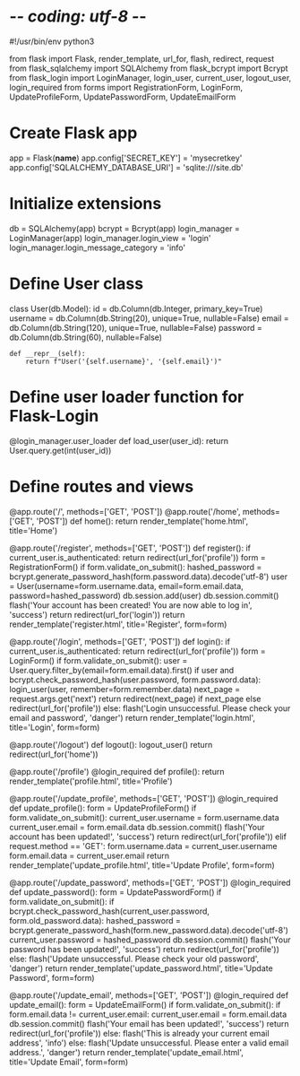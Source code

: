 # -*- coding: utf-8 -*-
#!/usr/bin/env python3

from flask import Flask, render_template, url_for, flash, redirect, request
from flask_sqlalchemy import SQLAlchemy
from flask_bcrypt import Bcrypt
from flask_login import LoginManager, login_user, current_user, logout_user, login_required
from forms import RegistrationForm, LoginForm, UpdateProfileForm, UpdatePasswordForm, UpdateEmailForm

# Create Flask app
app = Flask(__name__)
app.config['SECRET_KEY'] = 'mysecretkey'
app.config['SQLALCHEMY_DATABASE_URI'] = 'sqlite:///site.db'

# Initialize extensions
db = SQLAlchemy(app)
bcrypt = Bcrypt(app)
login_manager = LoginManager(app)
login_manager.login_view = 'login'
login_manager.login_message_category = 'info'

# Define User class
class User(db.Model):
    id = db.Column(db.Integer, primary_key=True)
    username = db.Column(db.String(20), unique=True, nullable=False)
    email = db.Column(db.String(120), unique=True, nullable=False)
    password = db.Column(db.String(60), nullable=False)

    def __repr__(self):
        return f"User('{self.username}', '{self.email}')"

# Define user loader function for Flask-Login
@login_manager.user_loader
def load_user(user_id):
    return User.query.get(int(user_id))

# Define routes and views
@app.route('/', methods=['GET', 'POST'])
@app.route('/home', methods=['GET', 'POST'])
def home():
    return render_template('home.html', title='Home')

@app.route('/register', methods=['GET', 'POST'])
def register():
    if current_user.is_authenticated:
        return redirect(url_for('profile'))
    form = RegistrationForm()
    if form.validate_on_submit():
        hashed_password = bcrypt.generate_password_hash(form.password.data).decode('utf-8')
        user = User(username=form.username.data, email=form.email.data, password=hashed_password)
        db.session.add(user)
        db.session.commit()
        flash('Your account has been created! You are now able to log in', 'success')
        return redirect(url_for('login'))
    return render_template('register.html', title='Register', form=form)

@app.route('/login', methods=['GET', 'POST'])
def login():
    if current_user.is_authenticated:
        return redirect(url_for('profile'))
    form = LoginForm()
    if form.validate_on_submit():
        user = User.query.filter_by(email=form.email.data).first()
        if user and bcrypt.check_password_hash(user.password, form.password.data):
            login_user(user, remember=form.remember.data)
            next_page = request.args.get('next')
            return redirect(next_page) if next_page else redirect(url_for('profile'))
        else:
            flash('Login unsuccessful. Please check your email and password', 'danger')
    return render_template('login.html', title='Login', form=form)

@app.route('/logout')
def logout():
    logout_user()
    return redirect(url_for('home'))

@app.route('/profile')
@login_required
def profile():
    return render_template('profile.html', title='Profile')

@app.route('/update_profile', methods=['GET', 'POST'])
@login_required
def update_profile():
    form = UpdateProfileForm()
    if form.validate_on_submit():
        current_user.username = form.username.data
        current_user.email = form.email.data
        db.session.commit()
        flash('Your account has been updated!', 'success')
        return redirect(url_for('profile'))
    elif request.method == 'GET':
        form.username.data = current_user.username
        form.email.data = current_user.email
    return render_template('update_profile.html', title='Update Profile', form=form)

@app.route('/update_password', methods=['GET', 'POST'])
@login_required
def update_password():
    form = UpdatePasswordForm()
    if form.validate_on_submit():
        if bcrypt.check_password_hash(current_user.password, form.old_password.data):
            hashed_password = bcrypt.generate_password_hash(form.new_password.data).decode('utf-8')
            current_user.password = hashed_password
            db.session.commit()
            flash('Your password has been updated!', 'success')
            return redirect(url_for('profile'))
        else:
            flash('Update unsuccessful. Please check your old password', 'danger')
    return render_template('update_password.html', title='Update Password', form=form)

@app.route('/update_email', methods=['GET', 'POST'])
@login_required
def update_email():
    form = UpdateEmailForm()
    if form.validate_on_submit():
        if form.email.data != current_user.email:
            current_user.email = form.email.data
            db.session.commit()
            flash('Your email has been updated!', 'success')
            return redirect(url_for('profile'))
        else:
            flash('This is already your current email address', 'info')
    else:
        flash('Update unsuccessful. Please enter a valid email address.', 'danger')
    return render_template('update_email.html', title='Update Email', form=form) 
